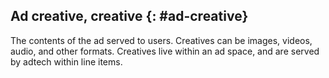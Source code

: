 ## Ad creative, creative {: #ad-creative}

The contents of the ad served to users. Creatives can be images, videos, audio,
and other formats. Creatives live within an ad space, and are served by adtech
within line items.